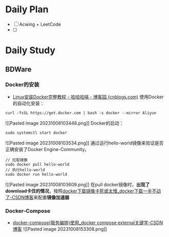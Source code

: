 # Daily Plan
- [ ] Acwing + LeetCode
- [ ] 
# Daily Study
## BDWare
### Docker的安装
- [Linux安装Docker完整教程 - 哈哈哈嗝 - 博客园 (cnblogs.com)](https://www.cnblogs.com/Liyuting/p/17022739.html)
使用Docker的自动化安装：
```linux
curl -fsSL https://get.docker.com | bash -s docker --mirror Aliyun
```
![[Pasted image 20231008103448.png]]
Docker的启动：
```linux
sudo systemctl start docker
```
![[Pasted image 20231008103534.png]]
通过运行hello-world镜像来验证是否正确安装了Docker Engine-Community。
```linux
// 拉取镜像
sudo docker pull hello-world
// 执行hello-world
sudo docker run hello-world
```
![[Pasted image 20231008103609.png]]
在pull docker镜像时，**出现了download卡住的情况**，按照[docker下载镜像卡死或太慢_docker下载一半不动了-CSDN博客](https://blog.csdn.net/SuchASilly/article/details/106064689)来配置**镜像加速器**
### Docker-Compose
- [docker-compose(服务编排)使用_docker compose external关键字-CSDN博客](https://blog.csdn.net/EDT777/article/details/121115140?ops_request_misc=%257B%2522request%255Fid%2522%253A%2522164664480916780366524881%2522%252C%2522scm%2522%253A%252220140713.130102334.pc%255Fblog.%2522%257D&request_id=164664480916780366524881&biz_id=0&utm_medium=distribute.pc_search_result.none-task-blog-2~blog~first_rank_ecpm_v1~rank_v31_ecpm-3-121115140.nonecase&utm_term=docker&spm=1018.2226.3001.4450)
![[Pasted image 20231008153308.png]]